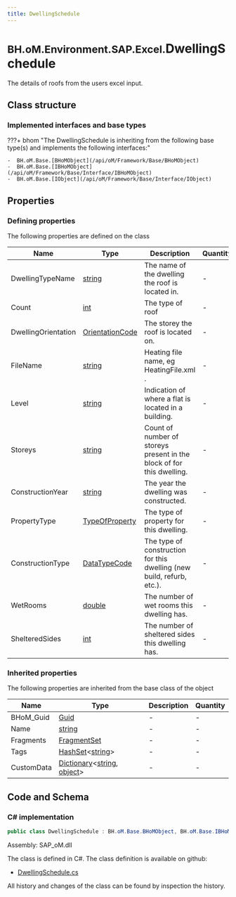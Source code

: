 ```yaml
---
title: DwellingSchedule
---
```


# <small>BH.oM.Environment.SAP.Excel.</small>**DwellingSchedule**

The details of roofs from the users excel input.

## Class structure

### Implemented interfaces and base types

???+ bhom "The DwellingSchedule is inheriting from the following base type(s) and implements the following interfaces:"

    -  BH.oM.Base.[BHoMObject](/api/oM/Framework/Base/BHoMObject)
    -  BH.oM.Base.[IBHoMObject](/api/oM/Framework/Base/Interface/IBHoMObject)
    -  BH.oM.Base.[IObject](/api/oM/Framework/Base/Interface/IObject)


## Properties



### Defining properties

The following properties are defined on the class

| Name             | Type             | Description      | Quantity         |
|------------------|------------------|------------------|------------------|
| DwellingTypeName | [string](https://learn.microsoft.com/en-us/dotnet/api/System.String?view=netstandard-2.0) | The name of the dwelling the roof is located in. | - |
| Count | [int](https://learn.microsoft.com/en-us/dotnet/api/System.Int32?view=netstandard-2.0) | The type of roof | - |
| DwellingOrientation | [OrientationCode](/api/oM/Adapter/Environment/Enums/OrientationCode) | The storey the roof is located on. | - |
| FileName | [string](https://learn.microsoft.com/en-us/dotnet/api/System.String?view=netstandard-2.0) | Heating file name, eg HeatingFile.xml . | - |
| Level | [string](https://learn.microsoft.com/en-us/dotnet/api/System.String?view=netstandard-2.0) | Indication of where a flat is located in a building. | - |
| Storeys | [string](https://learn.microsoft.com/en-us/dotnet/api/System.String?view=netstandard-2.0) | Count of number of storeys present in the block of for this dwelling. | - |
| ConstructionYear | [string](https://learn.microsoft.com/en-us/dotnet/api/System.String?view=netstandard-2.0) | The year the dwelling was constructed. | - |
| PropertyType | [TypeOfProperty](/api/oM/Adapter/Environment/Enums/TypeOfProperty) | The type of property for this dwelling. | - |
| ConstructionType | [DataTypeCode](/api/oM/Adapter/Environment/Enums/DataTypeCode) | The type of construction for this dwelling (new build, refurb, etc.). | - |
| WetRooms | [double](https://learn.microsoft.com/en-us/dotnet/api/System.Double?view=netstandard-2.0) | The number of wet rooms this dwelling has. | - |
| ShelteredSides | [int](https://learn.microsoft.com/en-us/dotnet/api/System.Int32?view=netstandard-2.0) | The number of sheltered sides this dwelling has. | - |


### Inherited properties
The following properties are inherited from the base class of the object

| Name             | Type             | Description      | Quantity         |
|------------------|------------------|------------------|------------------|
| BHoM_Guid | [Guid](https://learn.microsoft.com/en-us/dotnet/api/System.Guid?view=netstandard-2.0) | - | - |
| Name | [string](https://learn.microsoft.com/en-us/dotnet/api/System.String?view=netstandard-2.0) | - | - |
| Fragments | [FragmentSet](/api/oM/Framework/Base/FragmentSet) | - | - |
| Tags | [HashSet](https://learn.microsoft.com/en-us/dotnet/api/System.Collections.Generic.HashSet-1?view=netstandard-2.0)&lt;[string](https://learn.microsoft.com/en-us/dotnet/api/System.String?view=netstandard-2.0)&gt; | - | - |
| CustomData | [Dictionary](https://learn.microsoft.com/en-us/dotnet/api/System.Collections.Generic.Dictionary-2?view=netstandard-2.0)&lt;[string](https://learn.microsoft.com/en-us/dotnet/api/System.String?view=netstandard-2.0), [object](https://learn.microsoft.com/en-us/dotnet/api/System.Object?view=netstandard-2.0)&gt; | - | - |


## Code and Schema

### C# implementation

``` C# title="C#"
public class DwellingSchedule : BH.oM.Base.BHoMObject, BH.oM.Base.IBHoMObject, BH.oM.Base.IObject
```

Assembly: SAP_oM.dll

The class is defined in C#. The class definition is available on github:

- [DwellingSchedule.cs](https://github.com/BHoM/SAP_Toolkit/blob/develop/SAP_oM/Excel\DwellingSchedule.cs)

All history and changes of the class can be found by inspection the history.

